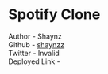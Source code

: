 <h1>Spotify Clone</h1>

Author - Shaynz <br>
Github - [shaynzz](https://github.com/shaynzz) <br>
Twitter - Invalid <br>
Deployed Link - 
